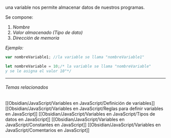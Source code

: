 una variable nos permite almacenar datos de nuestros programas.

Se compone: 

1. _Nombre_
3. _Valor almacenado (Tipo de dato)_
4. _Dirección de memoria_

*Ejemplo:*
```js
var nombreVariable1; //la variable se llama "nombreVariable1"

let nombreVariable = 10;/* la variable se llama "nombreVariable"
y se le asigna el valor 10"*/
```
***
###### Temas relacionados
[[Obsidian/JavaScript/Variables en JavaScript/Definición de variables]]
[[Obsidian/JavaScript/Variables en JavaScript/Reglas para definir variables en JavaScript]]
[[Obsidian/JavaScript/Variables en JavaScript/Tipos de datos en JavaScript]]
[[Obsidian/JavaScript/Variables en JavaScript/Constantes en JavaScript]]
[[Obsidian/JavaScript/Variables en JavaScript/Comentarios en JavaScript]]

